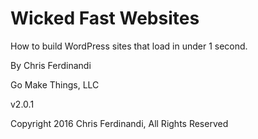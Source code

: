 
# Wicked Fast Websites
How to build WordPress sites that load in under 1 second.

By Chris Ferdinandi

Go Make Things, LLC

v2.0.1

Copyright 2016 Chris Ferdinandi, All Rights Reserved